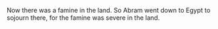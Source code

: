Now there was a famine in the land. So Abram went down to Egypt to sojourn there, for the famine was severe in the land.
